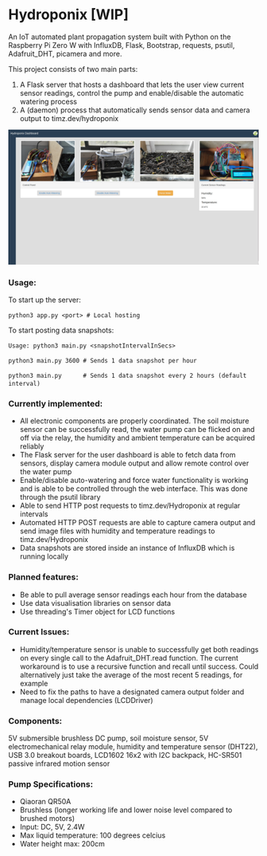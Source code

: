 # Hydroponix [WIP]
An IoT automated plant propagation system built with Python on the Raspberry Pi Zero W with InfluxDB, Flask, Bootstrap, requests, psutil, Adafruit_DHT, picamera and more.

This project consists of two main parts: 
1. A Flask server that hosts a dashboard that lets the user view current sensor readings, control the pump and enable/disable the automatic watering process
2. A (daemon) process that automatically sends sensor data and camera output to timz.dev/hydroponix

![Image of Yaktocat](https://raw.githubusercontent.com/Tymotex/Hydroponix/master/Dashboard.jpg)

### Usage:
To start up the server:
```
python3 app.py <port> # Local hosting
```

To start posting data snapshots:
```
Usage: python3 main.py <snapshotIntervalInSecs>
```
```python3
python3 main.py 3600 # Sends 1 data snapshot per hour  
```
```python3
python3 main.py      # Sends 1 data snapshot every 2 hours (default interval)  
```

### Currently implemented:
- All electronic components are properly coordinated. The soil moisture sensor can be successfully read, the water pump can be flicked on and off via the relay, the humidity and ambient temperature can be acquired reliably
- The Flask server for the user dashboard is able to fetch data from sensors, display camera module output and allow remote control over the water pump
- Enable/disable auto-watering and force water functionality is working and is able to be controlled through the web interface. This was done through the psutil library
- Able to send HTTP post requests to timz.dev/Hydroponix at regular intervals
- Automated HTTP POST requests are able to capture camera output and send image files with humidity and temperature readings to timz.dev/Hydroponix
- Data snapshots are stored inside an instance of InfluxDB which is running locally

### Planned features:
- Be able to pull average sensor readings each hour from the database
- Use data visualisation libraries on sensor data
- Use threading's Timer object for LCD functions

### Current Issues:
- Humidity/temperature sensor is unable to successfully get both readings on every single call to the Adafruit_DHT.read function. The current workaround is to use a recursive function and recall until success. Could alternatively just take the average of the most recent 5 readings, for example
- Need to fix the paths to have a designated camera output folder and manage local dependencies (LCDDriver)

### Components:
5V submersible brushless DC pump, soil moisture sensor, 5V electromechanical relay module, humidity and temperature sensor (DHT22), USB 3.0 breakout boards, LCD1602 16x2 with I2C backpack, HC-SR501 passive infrared motion sensor

### Pump Specifications:
- Qiaoran QR50A
- Brushless (longer working life and lower noise level compared to brushed motors)
- Input: DC, 5V, 2.4W
- Max liquid temperature: 100 degrees celcius
- Water height max: 200cm
